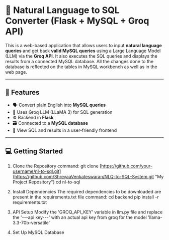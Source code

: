 # 🧠 Natural Language to SQL Converter (Flask + MySQL + Groq API)

This is a web-based application that allows users to input **natural language queries** and get back **valid MySQL queries** using a Large Language Model (LLM) via the **Groq API**. It also executes the SQL queries and displays the results from a connected MySQL database. All the changes done to the database is reflected on the tables in MySQL workbench as well as in the web page. 

---

## 📌 Features

- 🗣 Convert plain English into **MySQL queries**
- 🧠 Uses Groq LLM (LLaMA 3) for SQL generation
- ⚙️ Backend in **Flask**
- 🗃 Connected to a **MySQL database**
- 🧩 View SQL and results in a user-friendly frontend

---

## 💻 Getting Started

1. Clone the Repository
command:
git clone [https://github.com/your-username/nl-to-sql.git](https://github.com/ShreyaaVenkateswaran/NLQ-to-SQL-System.git "My Project Repository")
cd nl-to-sql

2. Install Dependencies
The required dependencies to be downloaded are present in the requirements.txt file
command:
cd backend
pip install -r requirements.txt

3. API Setup
   Modify the 'GROQ_API_KEY' variable in llm.py file and replace the '---api key---' with an actual api key from groq for the model 'llama-3.3-70b-versatile'

4. Set Up MySQL Database
  
